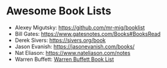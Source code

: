 
# Awesome Book Lists

- Alexey Migutsky: https://github.com/mr-mig/booklist
- Bill Gates: https://www.gatesnotes.com/Books#BooksRead
- Derek Sivers: https://sivers.org/book
- Jason Evanish: https://jasonevanish.com/books/
- Nat Eliason: https://www.nateliason.com/notes
- Warren Buffett: [Warren Buffett Book List](/lists/warren_buffett.md)
